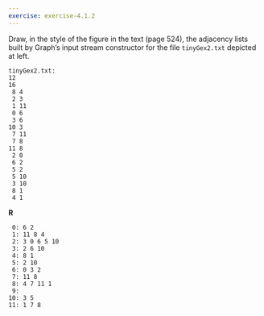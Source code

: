 ```yaml
---
exercise: exercise-4.1.2
---
```


Draw, in the style of the figure in the text (page 524), the adjacency lists 
built by Graph’s input stream constructor for the file `tinyGex2.txt` depicted at 
left. 

```
tinyGex2.txt:
12
16
 8 4
 2 3
 1 11
 0 6
 3 6
10 3
 7 11
 7 8
11 8
 2 0
 6 2
 5 2
 5 10
 3 10
 8 1
 4 1
```

**R**
```
 0: 6 2
 1: 11 8 4
 2: 3 0 6 5 10
 3: 2 6 10
 4: 8 1
 5: 2 10
 6: 0 3 2
 7: 11 8
 8: 4 7 11 1
 9: 
10: 3 5
11: 1 7 8
```